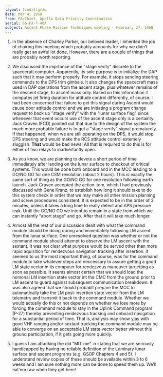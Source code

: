 ```yaml
---
layout: tindallgram
date: Mar 4, 1968
from: PA/Chief, Apollo Data Priority Coordination
serial: 66-PA-T-48A
subject: Ascent Phase Mission Techniques meeting - February 27, 1968
---
```

1.  In the absence of Charley Parker, our beloved leader, I inherited
the job of chairing this meeting which probably accounts for why we
didn't really get an awful lot done. However, there are a couple of
things that are probably worth reporting.

2.  We discussed the imprtance of the "stage verify" discrete to the
spacecraft computer.  Apparently, its sole purpose is to initialize the
DAP such that it may perform properly.  For example, it stops sending
steering commands to the DPS trim gimbals.  It also changes the spacecraft
mass used in DAP operations from the ascent stage, plus whatever
remains of the descent stage, to ascent mass only.  Based on this
information it computes jet firing duration for attitude control
differently, of course.  I had been concerned that failure to get this
signal during Ascent would cause poor attitude control and we are
initiating a program change request to back up "stage verify" with the
"lunar surface flag" since whenever that event occurs use of the ascent
stage only is a certainty.  Jack Craven (FCD) pointed out that due to
the design of the system the much more probable failure is to get a
"stage verify" signal prematurely.  If that happened, when we are still
operating on the DPS, it would stop DPS steering and would make the RCS
attitude control extemely sluggish.  __That__ would be bad news!  All that
is required to do this is for either of two relays to inadvertantly
open.

3.  As you know, we are planning to devote a short period of time
immediately after landing on the lunar surface to checkout of critical
systems.  This would be done both onboard and in the MCC leading to a
GO/NO GO for one CSM revolution (about 2 hours).  This is exactly the
same sort of thing as the GO/NO GO for one revolution following earth
launch.  Jack Craven accepted the action item, which I had previously
discussed with Gene Kranz, to establish how long it should take to do
this system check in order that we may make all other mission planning
and screw procedures consistent.  It is expected to be in the order of
3 minutes, unless it takes a long time to really detect and APS pressure
leak.  Until the GO/NO GO we intent to remain in a state from which we
can instantly "abort stage" and go.  After that it will take much
longer.

4.  Almost all the rest of our discussion dealt with what the command
module should be doing during and immediately following LM ascent from
the lunar surface.  One unresolved question was whether or not the
command module should attempt to observe the LM ascent with the sextant.
It was not clear what purpose would be served other than more rapid
aquisition for rendezvous navigation tracking after insertion.  It
seemed to us the most important thing, of course, was for the command
module to take whatever steps are neccessary to assure getting a good
LM state vector in its computer for rendezvous maneuver targetting as
soon as possible.  It seems almost certain that we should load the
nomonal LM insertion state vector int the CMC from the ground prior to
LM ascent to guard against subsequent communication breakdown.  It
was also agreed that we should probablt prepare the MCC to automatically
take the LM post-insertion state vector from the LM telemetry and transmit
it back to the command module.  Whether we would actually do this
or not depends on whether we lose more by forcing the command module to
stay in the Uplink Command program (P-27) thereby preventing rendezvous
tracking and onboard navigation for a substantial period of time.  That
is, analysis may show yjay with good VHF ranging and/or sextant tracking
the command module may be able to converge on an acceptable LM state
vector better without this ground participation, if it gets going more
quickly.

5.  I guess I am attacking the old "MIT me" in stating that we are
seriously handicapped by having no reliable definition of the Luminary
lunar surface and ascent programs (e.g. GSOP Chapters 4 and 5).  I
understand review copies of these should be available within 3 to 6
weeks and I am sure nothing more can be done to speed them up.  We'll eat'em
raw when they get here!



